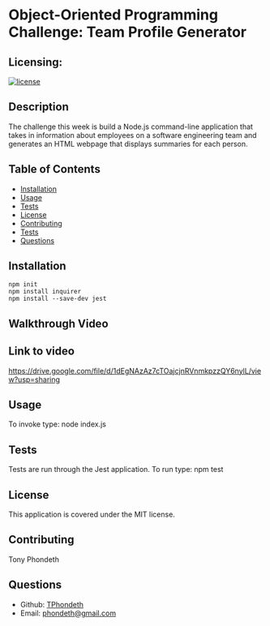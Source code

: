 
  # Object-Oriented Programming Challenge: Team Profile Generator

  ## Licensing:
  [![license](https://img.shields.io/badge/license-MIT-brightgreen)](https://shields.io)

  ## Description
  The challenge this week is build a Node.js command-line application that takes in information about employees on a software engineering team and generates an       HTML webpage that displays summaries for each person.

  ## Table of Contents
  - [Installation](#installation)
  - [Usage](#usage)
  - [Tests](#tests)
  - [License](#license)
  - [Contributing](#contributing)
  - [Tests](#tests)
  - [Questions](#questions)

  ## Installation
    npm init 
    npm install inquirer 
    npm install --save-dev jest

  ## Walkthrough Video  
    
  
  
  ## Link to video
  https://drive.google.com/file/d/1dEgNAzAz7cTOajcjnRVnmkpzzQY6nylL/view?usp=sharing
  
  ## Usage 
  To invoke type: node index.js

  ## Tests
  Tests are run through the Jest application. To run type: npm test

  ## License
  This application is covered under the MIT license.

  ## Contributing
  Tony Phondeth

  ## Questions
  - Github: [TPhondeth](https://github.com/TPhondeth)
  - Email: phondeth@gmail.com
